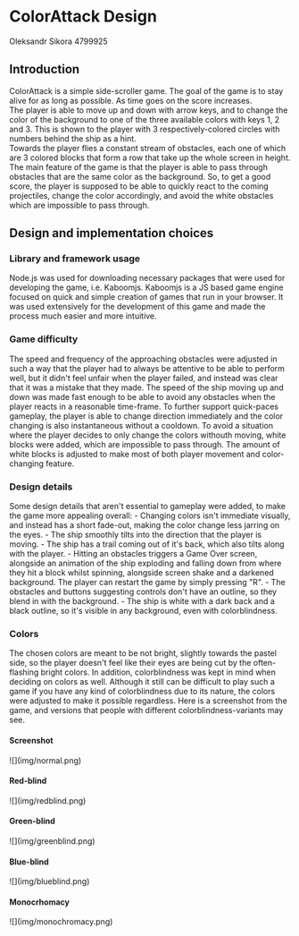 <h1>ColorAttack Design</h1>
Oleksandr Sikora 4799925

<h2>Introduction</h2>
ColorAttack is a simple side-scroller game. The goal of the game is to stay alive for as long as possible. As time goes on the score increases.<br>
The player is able to move up and down with arrow keys, and to change the color of the background to one of the three available colors with keys 1, 2 and 3. This is shown to the player with 3 respectively-colored circles with numbers behind the ship as a hint.<br>
Towards the player flies a constant stream of obstacles, each one of which are 3 colored blocks that form a row that take up the whole screen in height. The main feature of the game is that the player is able to pass through obstacles that are the same color as the background. So, to get a good score, the player is supposed to be able to quickly react to the coming projectiles, change the color accordingly, and avoid the white obstacles which are impossible to pass through.

<h2>Design and implementation choices</h2>
<h3>Library and framework usage</h3>
Node.js was used for downloading necessary packages that were used for developing the game, i.e. Kaboomjs. Kaboomjs is a JS based game engine focused on quick and simple creation of games that run in your browser. It was used extensively for the development of this game and made the process much easier and more intuitive.

<h3>Game difficulty</h3>
The speed and frequency of the approaching obstacles were adjusted in such a way that the player had to always be attentive to be able to perform well, but it didn't feel unfair when the player failed, and instead was clear that it was a mistake that they made. The speed of the ship moving up and down was made fast enough to be able to avoid any obstacles when the player reacts in a reasonable time-frame. To further support quick-paces gameplay, the player is able to change direction immediately and the color changing is also instantaneous without a cooldown. To avoid a situation where the player decides to only change the colors withouth moving, white blocks were added, which are impossible to pass through. The amount of white blocks is adjusted to make most of both player movement and color-changing feature.

<h3>Design details</h3>
Some design details that aren't essential to gameplay were added, to make the game more appealing overall:
- Changing colors isn't immediate visually, and instead has a short fade-out, making the color change less jarring on the eyes.
- The ship smoothly tilts into the direction that the player is moving.
- The ship has a trail coming out of it's back, which also tilts along with the player.
- Hitting an obstacles triggers a Game Over screen, alongside an animation of the ship exploding and falling down from where they hit a block whilst spinning, alongside screen shake and a darkened background. The player can restart the game by simply pressing "R".
- The obstacles and buttons suggesting controls don't have an outline, so they blend in with the background.
- The ship is white with a dark back and a black outline, so it's visible in any background, even with colorblindness.

<h3>Colors</h3>
The chosen colors are meant to be not bright, slightly towards the pastel side, so the player doesn't feel like their eyes are being cut by the often-flashing bright colors. In addition, colorblindness was kept in mind when deciding on colors as well. Although it still can be difficult to play such a game if you have any kind of colorblindness due to its nature, the colors were adjusted to make it possible regardless. Here is a screenshot from the game, and versions that people with different colorblindness-variants may see.
<h4>Screenshot</h4>
![](img/normal.png)
<h4>Red-blind</h4>
![](img/redblind.png)
<h4>Green-blind</h4>
![](img/greenblind.png)
<h4>Blue-blind</h4>
![](img/blueblind.png)
<h4>Monocrhomacy</h4>
![](img/monochromacy.png)